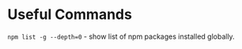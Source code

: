 Useful Commands
===============

` npm list -g --depth=0 ` - show list of npm packages installed globally.

